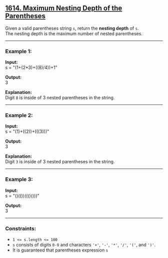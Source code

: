 ## [1614. Maximum Nesting Depth of the Parentheses](https://leetcode.com/problems/maximum-nesting-depth-of-the-parentheses/)

Given a valid parentheses string `s`, return the **nesting depth** of `s`.  
The nesting depth is the maximum number of nested parentheses.  

---

### Example 1:
**Input:**  
s = "(1+(2*3)+((8)/4))+1"  

**Output:**  
3  

**Explanation:**  
Digit `8` is inside of 3 nested parentheses in the string.  

---

### Example 2:
**Input:**  
s = "(1)+((2))+(((3)))"  

**Output:**  
3  

**Explanation:**  
Digit `3` is inside of 3 nested parentheses in the string.  

---

### Example 3:
**Input:**  
s = "()(())((()()))"  

**Output:**  
3  

---

### Constraints:
- `1 <= s.length <= 100`  
- `s` consists of digits `0-9` and characters `'+'`, `'-'`, `'*'`, `'/'`, `'('`, and `')'`.  
- It is guaranteed that parentheses expression `s`

